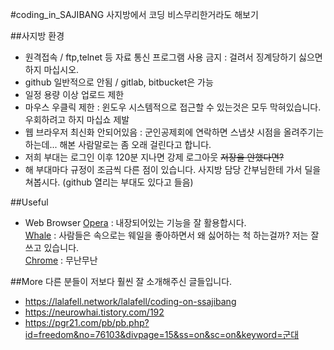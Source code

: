 #coding_in_SAJIBANG
사지방에서 코딩 비스무리한거라도 해보기

##사지방 환경
* 원격접속 / ftp,telnet 등 자료 통신 프로그램 사용 금지 : 걸려서 징계당하기 싫으면 하지 마십시오. 
* github 일반적으로 안됨 / gitlab, bitbucket은 가능
* 일정 용량 이상 업로드 제한
* 마우스 우클릭 제한 : 윈도우 시스템적으로 접근할 수 있는것은 모두 막혀있습니다. 우회하려고 하지 마십쇼 제발
* 웹 브라우저 최신화 안되어있음 : 군인공제회에 연락하면 스냅샷 시점을 올려주기는 하는데... 해본 사람말로는 좀 오래 걸린다고 합니다.
* 저희 부대는 로그인 이후 120분 지나면 강제 로그아웃 ~~저장을 안했다면?~~
* 해 부대마다 규정이 조금씩 다른 점이 있습니다. 사지방 담당 간부님한테 가서 딜을 쳐봅시다. (github 열리는 부대도 있다고 들음)

##Useful
* Web Browser
[Opera](https://www.opera.com/ko) : 내장되어있는 기능을 잘 활용합시다.  
[Whale](https://whale.naver.com/ko) : 사람들은 속으로는 웨일을 좋아하면서 왜 싫어하는 척 하는걸까? 저는 잘 쓰고 있습니다.  
[Chrome](https://www.google.com/intl/ko_ALL/chrome) : 무난무난  

##More
다른 분들이 저보다 훨씬 잘 소개해주신 글들입니다.  
* https://lalafell.network/lalafell/coding-on-ssajibang
* https://neurowhai.tistory.com/192
* https://pgr21.com/pb/pb.php?id=freedom&no=76103&divpage=15&ss=on&sc=on&keyword=군대  
